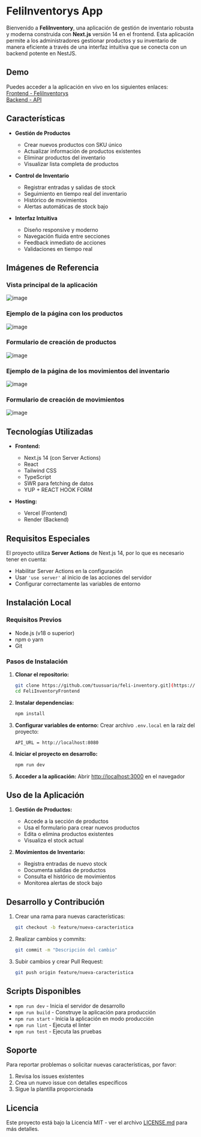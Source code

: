 # FeliInventorys App

Bienvenido a **FeliInventory**, una aplicación de gestión de inventario robusta y moderna construida con **Next.js** versión 14 en el frontend. Esta aplicación permite a los administradores gestionar productos y su inventario de manera eficiente a través de una interfaz intuitiva que se conecta con un backend potente en NestJS.

## Demo

Puedes acceder a la aplicación en vivo en los siguientes enlaces:  
[Frontend - FeliInventorys](https://feli-inventory-frontend.vercel.app)  
[Backend - API](https://feliinventorybackend.onrender.com/docs)

## Características

- **Gestión de Productos**
  - Crear nuevos productos con SKU único
  - Actualizar información de productos existentes
  - Eliminar productos del inventario
  - Visualizar lista completa de productos

- **Control de Inventario**
  - Registrar entradas y salidas de stock
  - Seguimiento en tiempo real del inventario
  - Histórico de movimientos
  - Alertas automáticas de stock bajo

- **Interfaz Intuitiva**
  - Diseño responsive y moderno
  - Navegación fluida entre secciones
  - Feedback inmediato de acciones
  - Validaciones en tiempo real

## Imágenes de Referencia

### Vista principal de la aplicación
![image](https://github.com/user-attachments/assets/9821fbe8-301b-469c-9600-7f492b35a465)

### Ejemplo de la página con los productos
![image](https://github.com/user-attachments/assets/52a6f404-90b9-4d81-88f3-29361afadf59)

### Formulario de creación de productos
![image](https://github.com/user-attachments/assets/9b566b25-b87c-4b95-a924-2f27515bf314)

### Ejemplo de la página de los movimientos del inventario
![image](https://github.com/user-attachments/assets/28db9aa4-47c4-461c-b0e4-8bb45ddd2eda)

### Formulario de creación de movimientos
![image](https://github.com/user-attachments/assets/769da044-9200-4c0a-8c40-dda30494f2aa)


## Tecnologías Utilizadas

- **Frontend:**
  - Next.js 14 (con Server Actions)
  - React
  - Tailwind CSS
  - TypeScript
  - SWR para fetching de datos
  - YUP + REACT HOOK FORM

- **Hosting:**
  - Vercel (Frontend)
  - Render (Backend)

## Requisitos Especiales

El proyecto utiliza **Server Actions** de Next.js 14, por lo que es necesario tener en cuenta:

- Habilitar Server Actions en la configuración
- Usar `'use server'` al inicio de las acciones del servidor
- Configurar correctamente las variables de entorno

## Instalación Local

### Requisitos Previos

- Node.js (v18 o superior)
- npm o yarn
- Git

### Pasos de Instalación

1. **Clonar el repositorio:**
   ```bash
   git clone https://github.com/tuusuario/feli-inventory.git](https://github.com/JoseFeliciano-spec/FeliInventoryFrontend.git)
   cd FeliInventoryFrontend
   ```

2. **Instalar dependencias:**
   ```bash
   npm install
   ```

3. **Configurar variables de entorno:**
   Crear archivo `.env.local` en la raíz del proyecto:
   ```plaintext
   API_URL = http://localhost:8080
   ```

4. **Iniciar el proyecto en desarrollo:**
   ```bash
   npm run dev
   ```

5. **Acceder a la aplicación:**
   Abrir [http://localhost:3000](http://localhost:3000) en el navegador


## Uso de la Aplicación

1. **Gestión de Productos:**
   - Accede a la sección de productos
   - Usa el formulario para crear nuevos productos
   - Edita o elimina productos existentes
   - Visualiza el stock actual

2. **Movimientos de Inventario:**
   - Registra entradas de nuevo stock
   - Documenta salidas de productos
   - Consulta el histórico de movimientos
   - Monitorea alertas de stock bajo

## Desarrollo y Contribución

1. Crear una rama para nuevas características:
   ```bash
   git checkout -b feature/nueva-caracteristica
   ```

2. Realizar cambios y commits:
   ```bash
   git commit -m "Descripción del cambio"
   ```

3. Subir cambios y crear Pull Request:
   ```bash
   git push origin feature/nueva-caracteristica
   ```

## Scripts Disponibles

- `npm run dev` - Inicia el servidor de desarrollo
- `npm run build` - Construye la aplicación para producción
- `npm run start` - Inicia la aplicación en modo producción
- `npm run lint` - Ejecuta el linter
- `npm run test` - Ejecuta las pruebas

## Soporte

Para reportar problemas o solicitar nuevas características, por favor:
1. Revisa los issues existentes
2. Crea un nuevo issue con detalles específicos
3. Sigue la plantilla proporcionada

## Licencia

Este proyecto está bajo la Licencia MIT - ver el archivo [LICENSE.md](LICENSE.md) para más detalles.
